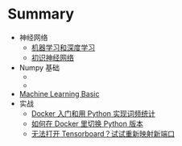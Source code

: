 # Summary

* 神经网络
	* [机器学习和深度学习](NeuroNetwork/1-ML_DL_Basic.md)
	* [初识神经网络](NeuroNetwork/2-ConceptOfNeuralNetwork.md)
* Numpy 基础
	* []()
	* []()
* [Machine Learning Basic](MachineLearningBasic.md)
* 实战
	* [Docker 入门和用 Python 实现词频统计](Practice/170303DL1-Docker_WordFrequency.md)
	* [如何在 Docker 里切换 Python 版本](Practice/171021DL3-How2UsePy3InDocker.md)
	* [无法打开 Tensorboard？试试重新映射新端口](Practice/171103DL4-ProblemWithTensorboard.md)
